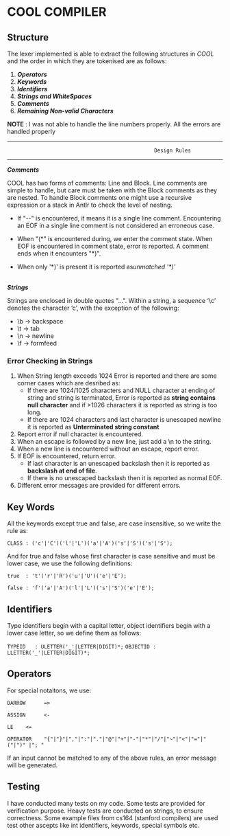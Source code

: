 <!-- This is a markdown formatted file please view it with .md viewer in any text editor -->
<!-- Or just copy paste this whole thing https://stackedit.io/app#    -->

# COOL COMPILER

## Structure

The lexer implemented is able to extract the following structures in *COOL* and the order in which they are tokenised are as follows:

1. **_Operators_**
2. **_Keywords_**
3. **_Identifiers_**
4. **_Strings and WhiteSpaces_**
5. **_Comments_**
6. **_Remaining Non-valid Characters_**

**NOTE** : I was not able to handle the line numbers properly. All the errors are handled properly

--------------------------------
                                                    Design Rules
--------------------------------

**_Comments_**

COOL has two forms of comments: Line and Block.
Line comments are simple to handle, but care must be taken with the Block comments as they are nested. To handle Block comments one might use a recursive expression or a stack in Antlr to check the level of nesting.

- If "--" is encountered, it means it is a single line comment. Encountering an EOF in a single line comment is not considered an erroneous case.

- When "(\*" is encountered during, we enter the comment state. When EOF is encountered in comment state, error is reported. A comment ends when it encounters "*)".

- When only '\*)' is present it is reported as*unmatched '\*)'*
<br> </br>

**_Strings_**

Strings are enclosed in double quotes "...". Within a string, a sequence ‘\c’ denotes the character ‘c’, with the exception of the following:

- \b -> backspace
- \t -> tab
- \n -> newline
- \f -> formfeed  

### Error Checking in Strings

1. When String length exceeds 1024 Error is reported and there are some corner cases which are desribed as:  
    - If there are 1024/1025 characters and NULL character at ending of string and string is terminated, Error is reported as **__string contains null character__** and if >1026 characters it is reported as string is too long.
    - If there are 1024 characters and last character is unescaped newline it is reported as **__Unterminated string constant__**
2. Report error if null character is encountered.
3. When an escape is followed by a new line, just add a \n to the string.
4. When a new line is encountered without an escape, report error.
5. If EOF is encountered, return error.
    - If last character is an unescaped backslash then it is reported as **__backslash at end of file__**.
    - If there is no unescaped backslash then it is reported as normal EOF.
6. Different error messages are provided for different errors.

## Key Words  

All the keywords except true and false, are case insensitive, so we write the rule as:  

```CLASS : ('c'|'C')('l'|'L')('a'|'A')('s'|'S')('s'|'S');```

And for true and false whose first character is case sensitive and must be lower case, we use the following definitions:  

```true  : 't'('r'|'R')('u'|'U')('e'|'E');``` 

```false : 'f'('a'|'A')('l'|'L')('s'|'S')('e'|'E');```  

## Identifiers  

Type identifiers begin with a capital letter, object identifiers begin with a lower case letter, so we define them as follows:  

```TYPEID   : ULETTER('_'|LETTER|DIGIT)*;```
```OBJECTID : LLETTER('_'|LETTER|DIGIT)*;```

## Operators  

For special notaitons, we use:

```DARROW      =>```  

```ASSIGN      <-```  

```LE    <=```  

```OPERATOR    "{"|"}"|","|":"|"."|"@"|"+"|"-"|"*"|"/"|"~"|"<"|"="|"("|")" |"; "```

If an input cannot be matched to any of the above rules, an error message will be generated.  

## Testing  

I have conducted many tests on my code. Some tests are provided for verification purpose.
Heavy tests are conducted on strings, to ensure correctness.
Some example files from cs164 (stanford compilers) are used test other ascepts like int identifiers, keywords, special symbols etc.